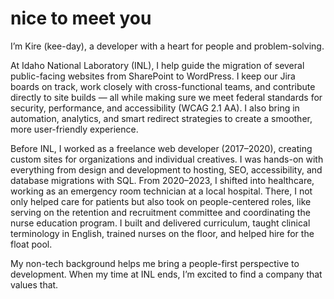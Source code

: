 # nice to meet you

I’m Kire (kee-day), a developer with a heart for people and problem-solving.

At Idaho National Laboratory (INL), I help guide the migration of several public-facing websites from SharePoint to WordPress. I keep our Jira boards on track, work closely with cross-functional teams, and contribute directly to site builds — all while making sure we meet federal standards for security, performance, and accessibility (WCAG 2.1 AA). I also bring in automation, analytics, and smart redirect strategies to create a smoother, more user-friendly experience.

Before INL, I worked as a freelance web developer (2017–2020), creating custom sites for organizations and individual creatives. I was hands-on with everything from design and development to hosting, SEO, accessibility, and database migrations with SQL. From 2020–2023, I shifted into healthcare, working as an emergency room technician at a local hospital. There, I not only helped care for patients but also took on people-centered roles, like serving on the retention and recruitment committee and coordinating the nurse education program. I built and delivered curriculum, taught clinical terminology in English, trained nurses on the floor, and helped hire for the float pool.

My non-tech background helps me bring a people-first perspective to development. When my time at INL ends, I’m excited to find a company that values that.


